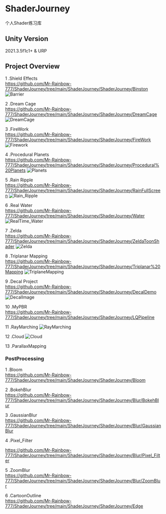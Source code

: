 # ShaderJourney
个人Shader练习库

## Unity Version 
2021.3.5f1c1+ & URP

## Project Overview
1 .Shield Effects  
https://github.com/Mr-Rainbow-777/ShaderJourney/tree/main/ShaderJourney/ShaderJourney/Binston
![Barrier](https://user-images.githubusercontent.com/79915255/220232209-d2eeee97-860e-455c-878f-a40c5f1e601b.png)

2 .Dream Cage  
https://github.com/Mr-Rainbow-777/ShaderJourney/tree/main/ShaderJourney/ShaderJourney/DreamCage
![DreamCage](https://user-images.githubusercontent.com/79915255/220232489-e81b9f79-8811-4c1e-b584-876968c59d60.png)

3 .FireWork  
https://github.com/Mr-Rainbow-777/ShaderJourney/tree/main/ShaderJourney/ShaderJourney/FireWork
![Firework](https://user-images.githubusercontent.com/79915255/220232627-30861eec-619f-4a95-b1e8-e2fa06b356c9.png)

4 .Procedural Planets  
https://github.com/Mr-Rainbow-777/ShaderJourney/tree/main/ShaderJourney/ShaderJourney/Procedural%20Planets
![Planets](https://user-images.githubusercontent.com/79915255/220232801-79ac7fe3-d19a-4b8b-bbb7-a5381493c8c8.png)

5 .Rain Ripple  
https://github.com/Mr-Rainbow-777/ShaderJourney/tree/main/ShaderJourney/ShaderJourney/RainFullScreen
![Rain_Ripple](https://user-images.githubusercontent.com/79915255/220233118-0f137170-812f-488b-b84d-38cd2f84249e.png)

6 .Real Water  
https://github.com/Mr-Rainbow-777/ShaderJourney/tree/main/ShaderJourney/ShaderJourney/Water
![RealTime_Water](https://user-images.githubusercontent.com/79915255/220233216-a45ad35d-8a48-4227-b85c-6f5d689bd919.png)

7 .Zelda  
https://github.com/Mr-Rainbow-777/ShaderJourney/tree/main/ShaderJourney/ShaderJourney/ZeldaToonShader
![Zelda](https://user-images.githubusercontent.com/79915255/220233407-267bfea8-74c3-40c0-aefa-41d50347998d.png)

8 .Triplanar Mapping  
https://github.com/Mr-Rainbow-777/ShaderJourney/tree/main/ShaderJourney/ShaderJourney/Triplanar%20Mapping
![TriplaneMapping](https://user-images.githubusercontent.com/79915255/220233639-bb737092-292a-4a93-b647-74f61f193132.png)

9 .Decal Project  
https://github.com/Mr-Rainbow-777/ShaderJourney/tree/main/ShaderJourney/ShaderJourney/DecalDemo
![DecalImage](https://user-images.githubusercontent.com/79915255/220234412-92fe6c6b-5448-42d3-95f5-3e3eb6619ff1.png)

10 .MyPBR  
https://github.com/Mr-Rainbow-777/ShaderJourney/tree/main/ShaderJourney/ShaderJourney/LQPipeline

11 .RayMarching
![RayMarching](https://user-images.githubusercontent.com/79915255/220235265-6389f0eb-8cd0-4b12-986a-c4b7b824870b.png)

12 .Cloud
![Cloud](https://user-images.githubusercontent.com/79915255/220235296-cca210fd-d724-46a3-9e81-cb3633ea7539.png)

13 .ParallaxMapping
### PostProcessing
1 .Bloom   
https://github.com/Mr-Rainbow-777/ShaderJourney/tree/main/ShaderJourney/ShaderJourney/Bloom

2 .BokehBlur  
https://github.com/Mr-Rainbow-777/ShaderJourney/tree/main/ShaderJourney/ShaderJourney/Blur/BokehBlur

3 .GaussianBlur  
https://github.com/Mr-Rainbow-777/ShaderJourney/tree/main/ShaderJourney/ShaderJourney/Blur/GaussianBlur

4 .Pixel_Filter

https://github.com/Mr-Rainbow-777/ShaderJourney/tree/main/ShaderJourney/ShaderJourney/Blur/Pixel_Filter

5 .ZoomBlur  
https://github.com/Mr-Rainbow-777/ShaderJourney/tree/main/ShaderJourney/ShaderJourney/Blur/ZoomBlur

6 .CartoonOutline  
https://github.com/Mr-Rainbow-777/ShaderJourney/tree/main/ShaderJourney/ShaderJourney/Edge

